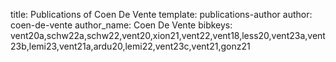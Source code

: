 title: Publications of Coen De Vente
template: publications-author
author: coen-de-vente
author_name: Coen De Vente
bibkeys: vent20a,schw22a,schw22,vent20,xion21,vent22,vent18,less20,vent23a,vent23b,lemi23,vent21a,ardu20,lemi22,vent23c,vent21,gonz21